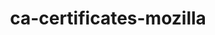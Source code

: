 ---
title: "ca-certificates-mozilla"
layout: cache
categories: [package, v0.20.3]
meta: {"versions": ["2023-01-10"], "compilers": ["gcc@=11.1.0", "gcc@=11.3.0", "gcc@=11.4.0", "gcc@=12.1.0", "gcc@=7.3.1", "gcc@=7.5.0", "oneapi@=2023.0.0"], "oss": ["amzn2", "ubuntu18.04", "ubuntu20.04", "ubuntu22.04"], "platforms": ["linux"], "targets": ["aarch64", "neoverse_n1", "ppc64le", "x86_64", "x86_64_v3"], "stacks": ["aws-ahug", "aws-ahug-aarch64", "aws-isc", "aws-isc-aarch64", "build_systems", "data-vis-sdk", "e4s", "e4s-oneapi", "e4s-power", "gpu-tests", "ml-linux-x86_64-cpu", "ml-linux-x86_64-cuda", "ml-linux-x86_64-rocm", "radiuss", "radiuss-aws", "radiuss-aws-aarch64", "root", "tutorial"], "num_specs": 10, "num_specs_by_stack": {"root": 10, "aws-ahug-aarch64": 2, "radiuss-aws-aarch64": 2, "aws-isc-aarch64": 2, "aws-isc": 1, "aws-ahug": 1, "radiuss-aws": 1, "radiuss": 1, "build_systems": 1, "e4s-power": 1, "e4s": 1, "gpu-tests": 1, "data-vis-sdk": 1, "e4s-oneapi": 1, "ml-linux-x86_64-rocm": 1, "ml-linux-x86_64-cpu": 1, "ml-linux-x86_64-cuda": 1, "tutorial": 2}}
spec_details: [{"hash": "wumxqgxxbhysrqfz2ugznx7giva5c44p", "compiler": "gcc@=7.3.1", "versions": ["2023-01-10"], "os": "amzn2", "platform": "linux", "target": "aarch64", "variants": ["build_system=generic"], "stacks": ["root", "aws-ahug-aarch64", "radiuss-aws-aarch64", "aws-isc-aarch64"], "size": "-", "tarball": "https://binaries.spack.io/v0.20.3/build_cache/linux-amzn2-aarch64/gcc-7.3.1/ca-certificates-mozilla-2023-01-10/linux-amzn2-aarch64-gcc-7.3.1-ca-certificates-mozilla-2023-01-10-wumxqgxxbhysrqfz2ugznx7giva5c44p.spack"}, {"hash": "kogbultpetawkq5e6exexboithoqrstl", "compiler": "gcc@=7.3.1", "versions": ["2023-01-10"], "os": "amzn2", "platform": "linux", "target": "neoverse_n1", "variants": ["build_system=generic"], "stacks": ["root", "aws-ahug-aarch64", "radiuss-aws-aarch64", "aws-isc-aarch64"], "size": "-", "tarball": "https://binaries.spack.io/v0.20.3/build_cache/linux-amzn2-neoverse_n1/gcc-7.3.1/ca-certificates-mozilla-2023-01-10/linux-amzn2-neoverse_n1-gcc-7.3.1-ca-certificates-mozilla-2023-01-10-kogbultpetawkq5e6exexboithoqrstl.spack"}, {"hash": "eev3xl5sa76sqxxfgibfv7ab75yeicfx", "compiler": "gcc@=7.3.1", "versions": ["2023-01-10"], "os": "amzn2", "platform": "linux", "target": "x86_64_v3", "variants": ["build_system=generic"], "stacks": ["root", "aws-isc", "aws-ahug", "radiuss-aws"], "size": "-", "tarball": "https://binaries.spack.io/v0.20.3/build_cache/linux-amzn2-x86_64_v3/gcc-7.3.1/ca-certificates-mozilla-2023-01-10/linux-amzn2-x86_64_v3-gcc-7.3.1-ca-certificates-mozilla-2023-01-10-eev3xl5sa76sqxxfgibfv7ab75yeicfx.spack"}, {"hash": "gtwdks2dlxzg6ujnq6yp4idr5i27btez", "compiler": "gcc@=7.5.0", "versions": ["2023-01-10"], "os": "ubuntu18.04", "platform": "linux", "target": "x86_64_v3", "variants": ["build_system=generic"], "stacks": ["root", "radiuss", "build_systems"], "size": "-", "tarball": "https://binaries.spack.io/v0.20.3/build_cache/linux-ubuntu18.04-x86_64_v3/gcc-7.5.0/ca-certificates-mozilla-2023-01-10/linux-ubuntu18.04-x86_64_v3-gcc-7.5.0-ca-certificates-mozilla-2023-01-10-gtwdks2dlxzg6ujnq6yp4idr5i27btez.spack"}, {"hash": "rmkclsfbjjnetw3o6ucxro4imkealb37", "compiler": "gcc@=11.1.0", "versions": ["2023-01-10"], "os": "ubuntu20.04", "platform": "linux", "target": "ppc64le", "variants": ["build_system=generic"], "stacks": ["root", "e4s-power"], "size": "-", "tarball": "https://binaries.spack.io/v0.20.3/build_cache/linux-ubuntu20.04-ppc64le/gcc-11.1.0/ca-certificates-mozilla-2023-01-10/linux-ubuntu20.04-ppc64le-gcc-11.1.0-ca-certificates-mozilla-2023-01-10-rmkclsfbjjnetw3o6ucxro4imkealb37.spack"}, {"hash": "p5vrlmaet7ckmhdhu57vuyduz63vqrow", "compiler": "gcc@=11.1.0", "versions": ["2023-01-10"], "os": "ubuntu20.04", "platform": "linux", "target": "x86_64_v3", "variants": ["build_system=generic"], "stacks": ["root", "e4s", "gpu-tests", "data-vis-sdk"], "size": "-", "tarball": "https://binaries.spack.io/v0.20.3/build_cache/linux-ubuntu20.04-x86_64_v3/gcc-11.1.0/ca-certificates-mozilla-2023-01-10/linux-ubuntu20.04-x86_64_v3-gcc-11.1.0-ca-certificates-mozilla-2023-01-10-p5vrlmaet7ckmhdhu57vuyduz63vqrow.spack"}, {"hash": "vxdjtt5ttkixkxstgsbyydhj4g24xrw6", "compiler": "oneapi@=2023.0.0", "versions": ["2023-01-10"], "os": "ubuntu20.04", "platform": "linux", "target": "x86_64", "variants": ["build_system=generic"], "stacks": ["root", "e4s-oneapi"], "size": "-", "tarball": "https://binaries.spack.io/v0.20.3/build_cache/linux-ubuntu20.04-x86_64/oneapi-2023.0.0/ca-certificates-mozilla-2023-01-10/linux-ubuntu20.04-x86_64-oneapi-2023.0.0-ca-certificates-mozilla-2023-01-10-vxdjtt5ttkixkxstgsbyydhj4g24xrw6.spack"}, {"hash": "6yju3bfqt6lvgk5rp4onvcjmdchvdwai", "compiler": "gcc@=11.4.0", "versions": ["2023-01-10"], "os": "ubuntu22.04", "platform": "linux", "target": "x86_64_v3", "variants": ["build_system=generic"], "stacks": ["root", "ml-linux-x86_64-rocm", "ml-linux-x86_64-cpu", "ml-linux-x86_64-cuda"], "size": "-", "tarball": "https://binaries.spack.io/v0.20.3/build_cache/linux-ubuntu22.04-x86_64_v3/gcc-11.4.0/ca-certificates-mozilla-2023-01-10/linux-ubuntu22.04-x86_64_v3-gcc-11.4.0-ca-certificates-mozilla-2023-01-10-6yju3bfqt6lvgk5rp4onvcjmdchvdwai.spack"}, {"hash": "5pxkrf4bc5g6uuwm4apyvbm3mhmokm44", "compiler": "gcc@=11.3.0", "versions": ["2023-01-10"], "os": "ubuntu22.04", "platform": "linux", "target": "x86_64_v3", "variants": ["build_system=generic"], "stacks": ["root", "tutorial"], "size": "-", "tarball": "https://binaries.spack.io/v0.20.3/build_cache/linux-ubuntu22.04-x86_64_v3/gcc-11.3.0/ca-certificates-mozilla-2023-01-10/linux-ubuntu22.04-x86_64_v3-gcc-11.3.0-ca-certificates-mozilla-2023-01-10-5pxkrf4bc5g6uuwm4apyvbm3mhmokm44.spack"}, {"hash": "7u553medgk3gz5gz4z36on4nxfgta3cb", "compiler": "gcc@=12.1.0", "versions": ["2023-01-10"], "os": "ubuntu22.04", "platform": "linux", "target": "x86_64_v3", "variants": ["build_system=generic"], "stacks": ["root", "tutorial"], "size": "-", "tarball": "https://binaries.spack.io/v0.20.3/build_cache/linux-ubuntu22.04-x86_64_v3/gcc-12.1.0/ca-certificates-mozilla-2023-01-10/linux-ubuntu22.04-x86_64_v3-gcc-12.1.0-ca-certificates-mozilla-2023-01-10-7u553medgk3gz5gz4z36on4nxfgta3cb.spack"}]
---